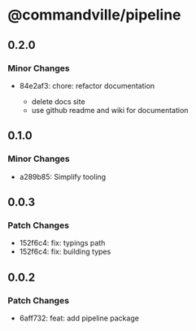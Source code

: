 # @commandville/pipeline

## 0.2.0

### Minor Changes

- 84e2af3: chore: refactor documentation

  - delete docs site
  - use github readme and wiki for documentation

## 0.1.0

### Minor Changes

- a289b85: Simplify tooling

## 0.0.3

### Patch Changes

- 152f6c4: fix: typings path
- 152f6c4: fix: building types

## 0.0.2

### Patch Changes

- 6aff732: feat: add pipeline package
